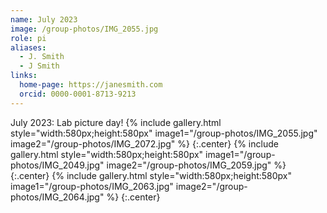 ```yaml
---
name: July 2023
image: /group-photos/IMG_2055.jpg
role: pi
aliases:
  - J. Smith
  - J Smith
links:
  home-page: https://janesmith.com
  orcid: 0000-0001-8713-9213
---
```


July 2023: Lab picture day!
{% include gallery.html style="width:580px;height:580px" image1="/group-photos/IMG_2055.jpg" image2="/group-photos/IMG_2072.jpg" %} {:.center} 
{% include gallery.html style="width:580px;height:580px" image1="/group-photos/IMG_2049.jpg" image2="/group-photos/IMG_2059.jpg" %} {:.center} 
{% include gallery.html style="width:580px;height:580px" image1="/group-photos/IMG_2063.jpg" image2="/group-photos/IMG_2064.jpg" %} {:.center}
